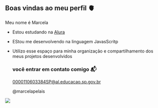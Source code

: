 ## Boas vindas ao meu perfil 🫀

Meu nome é Marcela

- Estou estudando na [Alura](https://www.alura.com.br)
- EStou me desenvolvendo na linguagem JavasScritp
- Utilizo esse espaço para minha organização e compartilhamento dos meus projetos desenvolvidos

  ### você entrar em contato comigo 📬

  0000110603384SP@al.educacao.sp.gov.br

  @marcelapelais

![](https://media1.tenor.com/m/PGkCxFFHyJ4AAAAC/i-love-you.gif)



